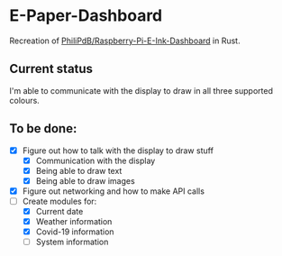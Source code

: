 # E-Paper-Dashboard

Recreation of [PhiliPdB/Raspberry-Pi-E-Ink-Dashboard](https://github.com/PhiliPdB/Raspberry-Pi-E-Ink-Dashboard) in Rust.

## Current status
I'm able to communicate with the display to draw in all three supported colours.

## To be done:
- [x] Figure out how to talk with the display to draw stuff
    - [x] Communication with the display
    - [x] Being able to draw text
    - [x] Being able to draw images
- [x] Figure out networking and how to make API calls
- [ ] Create modules for:
    - [x] Current date
    - [x] Weather information
    - [x] Covid-19 information
    - [ ] System information
